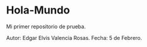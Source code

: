 # Hola-Mundo
Mi primer repositorio de prueba.

Autor: Edgar Elvis Valencia Rosas.
Fecha: 5 de Febrero.
